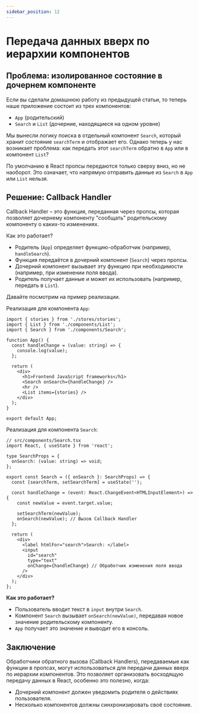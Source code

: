 ```yaml
---
sidebar_position: 12
---
```


# Передача данных вверх по иерархии компонентов

##  Проблема: изолированное состояние в дочернем компоненте

Если вы сделали домашнюю работу из предыдущей статьи, то теперь наше приложение состоит из трех компонентов:

- `App` (родительский)
- `Search` и `List` (дочерние, находящиеся на одном уровне)

Мы вынесли логику поиска в отдельный компонент `Search`, который хранит состояние `searchTerm` и отображает его. 
Однако теперь у нас возникает проблема: как передать этот `searchTerm` обратно в `App` или в компонент `List`?

По умолчанию в React пропсы передаются только сверху вниз, но не наоборот. Это означает, что напрямую отправить данные из `Search` в `App` или `List` нельзя.

## Решение: Callback Handler

Callback Handler – это функция, переданная через пропсы, которая позволяет дочернему компоненту "сообщать" родительскому компоненту о каких-то изменениях.

Как это работает?

- Родитель (`App`) определяет функцию-обработчик (например, `handleSearch`).
- Функция передаётся в дочерний компонент (`Search`) через пропсы.
- Дочерний компонент вызывает эту функцию при необходимости (например, при изменении поля ввода).
- Родитель получает данные и может их использовать (например, передать в `List`).

Давайте посмотрим на пример реализации.

Реализация для компонента `App`: 

```tsx
import { stories } from './stores/stories';
import { List } from './components/List';
import { Search } from './components/Search';

function App() {
  const handleChange = (value: string) => {
    console.log(value);
  };

  return (
    <div>
      <h1>Frontend JavaScript frameworks</h1>
      <Search onSearch={handleChange} />
      <hr />
      <List items={stories} />
    </div>
  );
}

export default App;
```

Реализация для компонента `Search`:

```tsx
// src/components/Search.tsx
import React, { useState } from 'react';

type SearchProps = {
  onSearch: (value: string) => void;
};

export const Search = ({ onSearch }: SearchProps) => {
  const [searchTerm, setSearchTerm] = useState('');

  const handleChange = (event: React.ChangeEvent<HTMLInputElement>) => {
    const newValue = event.target.value;

    setSearchTerm(newValue);
    onSearch(newValue); // Вызов Callback Handler
  };

  return (
    <div>
      <label htmlFor="search">Search: </label>
      <input
        id="search"
        type="text"
        onChange={handleChange} // Обработчик изменения поля ввода
      />
    </div>
  );
};
```

**Как это работает?**

- Пользователь вводит текст в `input` внутри `Search`.
- Компонент `Search` вызывает `onSearch(newValue)`, передавая новое значение родительскому компоненту.
- `App` получает это значение и выводит его в консоль.


## Заключение

Обработчики обратного вызова (Callback Handlers), передаваемые как функции в пропсах, могут использоваться для передачи
данных вверх по иерархии компонентов. Это позволяет организовать восходящую передачу данных в React, особенно это полезно, когда:

- Дочерний компонент должен уведомить родителя о действиях пользователя.
- Несколько компонентов должны синхронизировать своё состояние.

